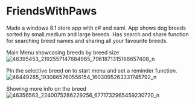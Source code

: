 # FriendsWithPaws
Made a windows 8.1 store app with c# and xaml. App shows dog breeds sorted by small,medium and large breeds. Has search and share function for searching breed names and sharing all your favourite breeds.

Main Menu showcasing breeds by breed size
![46395453_2192557147684965_7961871315168657408_n](https://user-images.githubusercontent.com/22111273/48666473-b653d780-eb27-11e8-9cfd-4fac4b41e484.png)

Pin the selective breed on to start menu and set a reminder function.
![46449285_1930865760556154_1603095263331745792_n](https://user-images.githubusercontent.com/22111273/48667826-f88b1200-eb43-11e8-9a57-df5be944a39e.png)

Showing more info on the breed
![46356563_2240075286229256_6771732965459230720_n](https://user-images.githubusercontent.com/22111273/48667831-27a18380-eb44-11e8-8a29-a6a8c09393e4.png)
